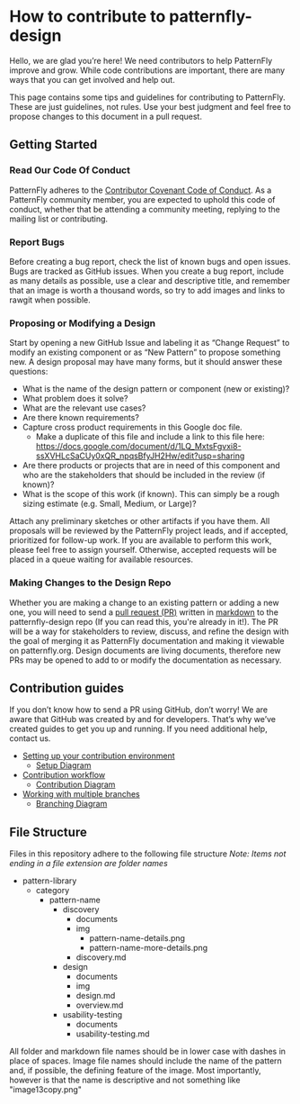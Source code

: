 # How to contribute to patternfly-design

Hello, we are glad you’re here! We need contributors to help PatternFly improve and grow. While code contributions are important, there are many ways that you can get involved and help out.

This page contains some tips and guidelines for contributing to PatternFly. These are just guidelines, not rules. Use your best judgment and feel free to propose changes to this document in a pull request.

## Getting Started


### Read Our Code Of Conduct

PatternFly adheres to the [Contributor Covenant Code of Conduct](http://contributor-covenant.org). As a PatternFly community member, you are expected to uphold this code of conduct, whether that be attending a community meeting, replying to the mailing list or contributing.

### Report Bugs

Before creating a bug report, check the list of known bugs and open issues. Bugs are tracked as GitHub issues. When you create a bug report, include as many details as possible, use a clear and descriptive title, and remember that an image is worth a thousand words, so try to add images and links to rawgit when possible.

### Proposing or Modifying a Design

Start by opening a new GitHub Issue and labeling it as “Change Request” to modify an existing component or as “New Pattern” to propose something new. A design proposal may have many forms, but it should answer these questions:

- What is the name of the design pattern or component (new or existing)?
- What problem does it solve? 
- What are the relevant use cases?
- Are there known requirements?
- Capture cross product requirements in this Google doc file. 
  * Make a duplicate of this file and include a link to this file here:
  https://docs.google.com/document/d/1LQ_MxtsFgvxi8-ssXVHLcSaCUy0xQR_npqsBfyJH2Hw/edit?usp=sharing
- Are there products or projects that are in need of this component and who are the stakeholders that should be included in the review (if known)?
- What is the scope of this work (if known). This can simply be a rough sizing estimate (e.g. Small, Medium, or Large)?

Attach any preliminary sketches or other artifacts if you have them. All proposals will be reviewed by the PatternFly project leads, and if accepted, prioritized for follow-up work. If you are available to perform this work, please feel free to assign yourself. Otherwise, accepted requests will be placed in a queue waiting for available resources.

### Making Changes to the Design Repo

Whether you are making a change to an existing pattern or adding a new one, you will need to send a [pull request (PR)](https://help.github.com/articles/about-pull-requests/) written in [markdown](https://guides.github.com/features/mastering-markdown/) to the patternfly-design repo (If you can read this, you're already in it!). The PR will be a way for stakeholders to review, discuss, and refine the design with the goal of merging it as PatternFly documentation and making it viewable on patternfly.org. Design documents are living documents, therefore new PRs may be opened to add to or modify the documentation as necessary.



## Contribution guides

If you don’t know how to send a PR using GitHub, don’t worry! We are aware that GitHub was created by and for developers. That’s why we’ve created guides to get you up and running. If you need additional help, contact us.

- [Setting up your contribution environment](https://github.com/patternfly/patternfly-design/wiki/Git-Setup)
  - [Setup Diagram](https://github.com/patternfly/patternfly-design/wiki/Setup-Diagram)
- [Contribution workflow](https://github.com/patternfly/patternfly-design/wiki/Contribution-Workflow)
  - [Contribution Diagram](https://github.com/patternfly/patternfly-design/wiki/Contribution-Diagram)
- [Working with multiple branches](https://github.com/patternfly/patternfly-design/wiki/Multiple-Branches)
  - [Branching Diagram](https://github.com/patternfly/patternfly-design/wiki/Branching-Diagram)


## File Structure

Files in this repository adhere to the following file structure
*Note: Items not ending in a file extension are folder names*

- pattern-library
  - category
    - pattern-name
      - discovery
        - documents
        - img
          - pattern-name-details.png
          - pattern-name-more-details.png
        - discovery.md
      - design
        - documents
        - img
        - design.md
        - overview.md
      - usability-testing
        - documents
        - usability-testing.md

All folder and markdown file names should be in lower case with dashes in place of spaces.
Image file names should include the name of the pattern and, if possible, the defining feature of the image. Most importantly, however is that the name is descriptive and not something like "image13copy.png"
